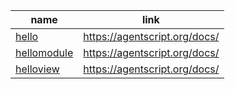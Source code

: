 name    | link
------- | ------
[hello](https://github.com/backspaces/agentscript/tree/master/docs/hello.html#L1) | https://agentscript.org/docs/
[hellomodule](https://github.com/backspaces/agentscript/tree/master/docs/hellomodule.html#L1) | https://agentscript.org/docs/
[helloview](https://github.com/backspaces/agentscript/tree/master/docs/helloview.html#L1) | https://agentscript.org/docs/
